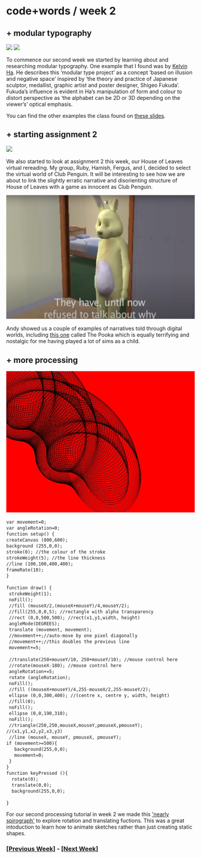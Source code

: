 # code+words / week 2

## + modular typography

<img src="modulartype.gif">
<img src="Fukuda-Exhibition-Poster.jpg">

To commence our second week we started by learning about and researching modular typography. One example that I found was by [Kelvin Ha](https://kelvinha.com/Modular-Type). He describes this ‘modular type project’ as a concept ‘based on illusion and negative space’ inspired by ‘the theory and practice of Japanese sculptor, medallist, graphic artist and poster designer, Shigeo Fukuda’. Fukuda’s influence is evident in Ha’s manipulation of form and colour to distort perspective as ‘the alphabet can be 2D or 3D depending on the viewer’s’ optical emphasis.

You can find the other examples the class found on [these slides](https://docs.google.com/presentation/d/1N2hAFp6si7UsVuPj1oMQ21_HHF858NbXZna0YQxOQio/edit#slide=id.p).


## + starting assignment 2

<img src="clubpenguin.jpg">

We also started to look at assignment 2 this week, our House of Leaves virtual rereading. My group, Ruby, Hamish, Fergus, and I, decided to select the virtual world of Club Penguin. It will be interesting to see how we are about to link the slightly erratic narrative and disorienting structure of House of Leaves with a game as innocent as Club Penguin.

<img src="pooka.jpg">

Andy showed us a couple of examples of narratives told through digital worlds, including [this one](https://www.youtube.com/watch?v=Tn9wVdaMOlw) called The Pooka which is equally terrifying and nostalgic for me having played a lot of sims as a child.


## + more processing

<img src="spiro.jpg">

```
var movement=0;
var angleRotation=0;
function setup() {
createCanvas (800,600);
background (255,0,0);
stroke(0); //the colour of the stroke
strokeWeight(5); //the line thickness
//line (100,100,400,400);
frameRate(10);
}

function draw() {
 strokeWeight(1);
 noFill();
 //fill (mouseX/2,(mouseX+mouseY)/4,mouseY/2);
 //fill(255,0,0,5); //rectangle with alpha transparency
 //rect (0,0,500,500); //rect(x1,y1,width, height)
 angleMode(DEGREES);
 translate (movement, movement);
 //movement++;//auto-move by one pixel diagonally
 //movement++;//this doubles the previous line
 movement+=5;
 
 //translate(250+mouseY/10, 250+mouseY/10); //mouse control here
 //rotate(mouseX-180); //mouse control here
 angleRotation+=5;
 rotate (angleRotation);
 noFill();
 //fill ((mouseX+mouseY)/4,255-mouseX/2,255-mouseY/2);
 ellipse (0,0,300,400); //(centre x, centre y, width, height)
 //fill(0);
 noFill();
 ellipse (0,0,190,310);
 noFill();
 //triangle(250,250,mouseX,mouseY,pmouseX,pmouseY); //(x1,y1,x2,y2,x3,y3)
 //line (mouseX, mouseY, pmouseX, pmouseY);
if (movement>=500){
   background(255,0,0);
   movement=0;
 }
}
function keyPressed (){
  rotate(0);
  translate(0,0);
  background(255,0,0);
 
}
```

For our second processing tutorial in week 2 we made this ['nearly spirograph'](https://celiamance.github.io/codewords/SKO/WEEK2/nearly_spirograph/) to explore rotation and translating fuctions. This was a great intoduction to learn how to animate sketches rather than just creating static shapes.


### [[Previous Week]](https://celiamance.github.io/codewords/SKO/WEEK1/) - [[Next Week]](https://celiamance.github.io/codewords/SKO/WEEK3/)
